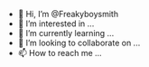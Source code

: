 - 👋 Hi, I’m @Freakyboysmith
- 👀 I’m interested in ...
- 🌱 I’m currently learning ...
- 💞️ I’m looking to collaborate on ...
- 📫 How to reach me ...

<!---
Freakyboysmith/Freakyboysmith is a ✨ special ✨ repository because its `README.md` (this file) appears on your GitHub profile.
You can click the Preview link to take a look at your changes.
--->
